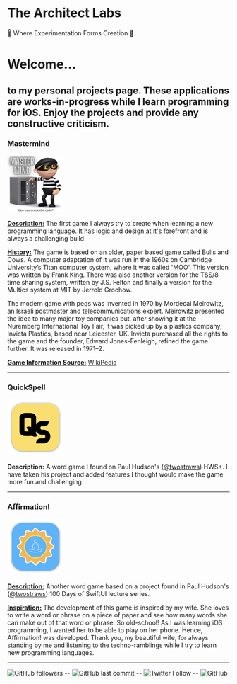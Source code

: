 # The Architect Labs
🌡️  Where Experimentation Forms Creation  🧪

# Welcome...

## to my personal projects page. These applications are works-in-progress while I learn programming for iOS. Enjoy the projects and provide any constructive criticism.

### Mastermind
<img src="/img/MasterMind-logo-512.png" alt="Application Icon" style="width:128px;height:128px;">

**<u>Description:</u>** The first game I always try to create when learning a new programming language. It has logic and design at it's forefront and is always a challenging build.

<u>**History:**</u> The game is based on an older, paper based game called Bulls and Cows. A computer adaptation of it was run in the 1960s on Cambridge University’s Titan computer system, where it was called 'MOO'. This version was written by Frank King. There was also another version for the TSS/8 time sharing system, written by J.S. Felton and finally a version for the Multics system at MIT by Jerrold Grochow.

The modern game with pegs was invented in 1970 by Mordecai Meirowitz, an Israeli postmaster and telecommunications expert. Meirowitz presented the idea to many major toy companies but, after showing it at the Nuremberg International Toy Fair, it was picked up by a plastics company, Invicta Plastics, based near Leicester, UK. Invicta purchased all the rights to the game and the founder, Edward Jones-Fenleigh, refined the game further. It was released in 1971–2.

<u>**Game Information Source:**</u> <a href="https://en.wikipedia.org/wiki/Mastermind_(board_game)" target="_blank">WikiPedia</a>

***

### QuickSpell
<img src="/img/QuickSpell-logo-512.png" alt="Application Icon" style="width:128px;height:128px;">

__**Description:**__ A word game I found on Paul Hudson's ([@twostraws](https://twitter.com/twostraws)) HWS+. I have taken his project and added features I thought would make the game more fun and challenging.

***

### Affirmation!
<img src="/img/Affirmation-logo-512.png" alt="Application Icon" style="width:128px;height:128px;">

<u>**Description:**</u> Another word game based on a project found in Paul Hudson's ([@twostraws](https://twitter.com/twostraws)) 100 Days of SwiftUI lecture series.

<u>**Inspiration:**</u> The development of this game is inspired by my wife. She loves to write a word or phrase on a piece of paper and see how many words she can make out of that word or phrase. So old-school! As I was learning iOS programming, I wanted her to be able to play on her phone. Hence, Affirmation! was developed. Thank you, my beautiful wife, for always standing by me and listening to the techno-ramblings while I try to learn new programming languages.

***

![GitHub followers](https://img.shields.io/github/followers/TheArchitectLabs?style=social) -- ![GitHub last commit](https://img.shields.io/github/last-commit/TheArchitectLabs/thearchitectlabs.github.io) -- ![Twitter Follow](https://img.shields.io/twitter/follow/TheArchLabs?style=social) -- ![GitHub](https://img.shields.io/github/license/TheArchitectLabs/thearchitectlabs.github.io)  
